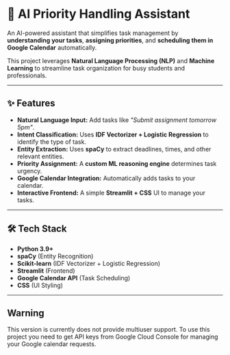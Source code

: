 # 🧠 AI Priority Handling Assistant

An AI-powered assistant that simplifies task management by **understanding your tasks**, **assigning priorities**, and **scheduling them in Google Calendar** automatically.  

This project leverages **Natural Language Processing (NLP)** and **Machine Learning** to streamline task organization for busy students and professionals.  

---

## ✨ Features
- **Natural Language Input:** Add tasks like _"Submit assignment tomorrow 5pm"_.
- **Intent Classification:** Uses **IDF Vectorizer + Logistic Regression** to identify the type of task.
- **Entity Extraction:** Uses **spaCy** to extract deadlines, times, and other relevant entities.
- **Priority Assignment:** A **custom ML reasoning engine** determines task urgency.
- **Google Calendar Integration:** Automatically adds tasks to your calendar.
- **Interactive Frontend:** A simple **Streamlit + CSS** UI to manage your tasks.

---

## 🛠 Tech Stack
- **Python 3.9+**
- **spaCy** (Entity Recognition)
- **Scikit-learn** (IDF Vectorizer + Logistic Regression)
- **Streamlit** (Frontend)
- **Google Calendar API** (Task Scheduling)
- **CSS** (UI Styling)

---

## Warning
This version is currently does not provide multiuser support. To use this project you need to get API keys from Google Cloud Console for managing your Google calendar requests. 
